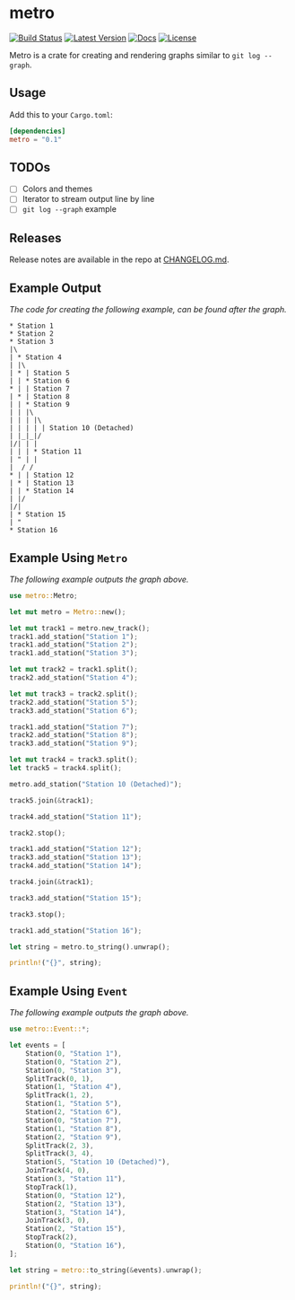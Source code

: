 # metro

[![Build Status](https://travis-ci.org/vallentin/metro.svg?branch=master)](https://travis-ci.org/vallentin/metro)
[![Latest Version](https://img.shields.io/crates/v/metro.svg)](https://crates.io/crates/metro)
[![Docs](https://docs.rs/metro/badge.svg)](https://docs.rs/metro)
[![License](https://img.shields.io/github/license/vallentin/metro.svg)](https://github.com/vallentin/metro)

Metro is a crate for creating and rendering graphs
similar to `git log --graph`.

## Usage

Add this to your `Cargo.toml`:

```toml
[dependencies]
metro = "0.1"
```

## TODOs

- [ ] Colors and themes
- [ ] Iterator to stream output line by line
- [ ] `git log --graph` example

## Releases

Release notes are available in the repo at [CHANGELOG.md].

[CHANGELOG.md]: CHANGELOG.md

## Example Output

*The code for creating the following example, can be found
after the graph.*

```text
* Station 1
* Station 2
* Station 3
|\
| * Station 4
| |\
| * | Station 5
| | * Station 6
* | | Station 7
| * | Station 8
| | * Station 9
| | |\
| | | |\
| | | | | Station 10 (Detached)
| |_|_|/
|/| | |
| | | * Station 11
| " | |
|  / /
* | | Station 12
| * | Station 13
| | * Station 14
| |/
|/|
| * Station 15
| "
* Station 16
```

## Example Using `Metro`

*The following example outputs the graph above.*

```rust
use metro::Metro;

let mut metro = Metro::new();

let mut track1 = metro.new_track();
track1.add_station("Station 1");
track1.add_station("Station 2");
track1.add_station("Station 3");

let mut track2 = track1.split();
track2.add_station("Station 4");

let mut track3 = track2.split();
track2.add_station("Station 5");
track3.add_station("Station 6");

track1.add_station("Station 7");
track2.add_station("Station 8");
track3.add_station("Station 9");

let mut track4 = track3.split();
let track5 = track4.split();

metro.add_station("Station 10 (Detached)");

track5.join(&track1);

track4.add_station("Station 11");

track2.stop();

track1.add_station("Station 12");
track3.add_station("Station 13");
track4.add_station("Station 14");

track4.join(&track1);

track3.add_station("Station 15");

track3.stop();

track1.add_station("Station 16");

let string = metro.to_string().unwrap();

println!("{}", string);
```

## Example Using `Event`

*The following example outputs the graph above.*

```rust
use metro::Event::*;

let events = [
    Station(0, "Station 1"),
    Station(0, "Station 2"),
    Station(0, "Station 3"),
    SplitTrack(0, 1),
    Station(1, "Station 4"),
    SplitTrack(1, 2),
    Station(1, "Station 5"),
    Station(2, "Station 6"),
    Station(0, "Station 7"),
    Station(1, "Station 8"),
    Station(2, "Station 9"),
    SplitTrack(2, 3),
    SplitTrack(3, 4),
    Station(5, "Station 10 (Detached)"),
    JoinTrack(4, 0),
    Station(3, "Station 11"),
    StopTrack(1),
    Station(0, "Station 12"),
    Station(2, "Station 13"),
    Station(3, "Station 14"),
    JoinTrack(3, 0),
    Station(2, "Station 15"),
    StopTrack(2),
    Station(0, "Station 16"),
];

let string = metro::to_string(&events).unwrap();

println!("{}", string);
```
